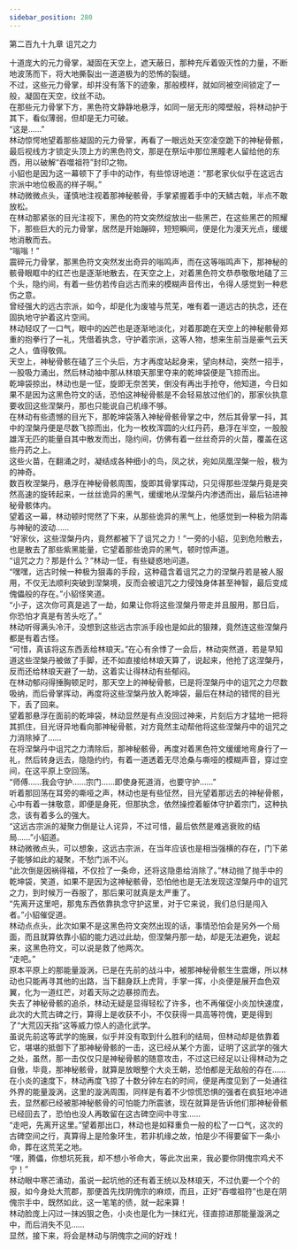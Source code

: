 ```yaml
---
sidebar_position: 280
---
```

 第二百九十九章 诅咒之力


十道庞大的元力骨掌，凝固在天空上，遮天蔽日，那种充斥着毁灭性的力量，不断地波荡而下，将大地撕裂出一道道极为的恐怖的裂缝。  
不过，这些元力骨掌，却并没有落下的迹象，那般模样，就如同被空间锁定了一般，凝固在天空，纹丝不动。  
在那些元力骨掌下方，黑色符文静静地悬浮，如同一层无形的障壁般，将林动护于其下，看似薄弱，但却是无力可破。  
“这是……”  
林动惊愕地望着那些凝固的元力骨掌，再看了一眼远处天空凌空跪下的神秘骨骸，最后视线方才锁定头顶上方的黑色符文，那是在祭坛中那位黑瞳老人留给他的东西，用以破解“吞噬祖符”封印之物。  
小貂也是因为这一幕顿下了手中的动作，有些惊讶地道：“那老家伙似乎在这远古宗派中地位极高的样子啊。”  
林动微微点头，谨慎地注视着那神秘骸骨，手掌紧握着手中的天鳞古戟，半点不敢放松。  
在林动那紧张的目光注视下，黑色的符文突然绽放出一些黑芒，在这些黑芒的照耀下，那些巨大的元力骨掌，居然是开始蹦碎，短短瞬间，便是化为漫天光点，缓缓地消散而去。  
“嗡嗡！”  
震碎元力骨掌，那黑色符文突然发出奇异的嗡鸣声，而在这等嗡鸣声下，那神秘的骸骨眼眶中的红芒也是逐渐地散去，在天空之上，对着黑色符文恭恭敬敬地磕了三个头，隐约间，有着一些仿若传自远古而来的模糊声音传出，令得人感觉到一种悲伤之意。  
曾经强大的远古宗派，如今，却是化为废墟与荒芜，唯有着一道远古的执念，还在固执地守护着这片空间。  
林动轻叹了一口气，眼中的凶芒也是逐渐地淡化，对着那跪在天空上的神秘骸骨郑重的抱拳行了一礼，凭借着执念，守护着宗派，这等人物，想来生前当是豪气云天之人，值得敬佩。  
天空上，神秘骨骸在磕了三个头后，方才再度站起身来，望向林动，突然一招手，一股吸力涌出，然后林动袖中那从林琅天那里夺来的乾坤袋便是飞掠而出。  
乾坤袋掠出，林动也是一怔，旋即无奈苦笑，倒没有再出手抢夺，他知道，今日如果不是因为这黑色符文的话，恐怕这神秘骨骸是不会轻易放过他们的，那家伙执意要收回这些涅槃丹，那也只能说自己机缘不够。  
在林动有些遗憾的目光下，那乾坤袋落入神秘骨骸骨掌之中，然后其骨掌一抖，其中的涅槃丹便是尽数飞掠而出，化为一枚枚浑圆的火红丹药，悬浮在半空，一股股雄浑无匹的能量自其中散发而出，隐约间，仿佛有着一丝丝奇异的火苗，覆盖在这些丹药之上。  
这些火苗，在翻涌之时，凝结成各种细小的鸟，凤之状，宛如凤凰涅槃一般，极为的神奇。  
数百枚涅槃丹，悬浮在神秘骨骸周围，旋即其骨掌挥动，只见得那些涅槃丹竟是突然高速的旋转起来，一丝丝诡异的黑气，缓缓地从涅槃丹内渗透而出，最后钻进神秘骨骸体内。  
望着这一幕，林动顿时愕然了下来，从那些诡异的黑气上，他感觉到一种极为阴毒与神秘的波动……  
“好家伙，这些涅槃丹内，竟然都被下了诅咒之力！”一旁的小貂，见到危险散去，也是散去了那些紫黑能量，它望着那些诡异的黑气，顿时惊声道。  
“诅咒之力？那是什么？”林动一怔，有些疑惑地问道。  
“嘿嘿，远古时候一种极为狠毒的手段，这种蕴含着诅咒之力的涅槃丹若是被人服用，不仅无法顺利突破到涅槃境，反而会被诅咒之力侵蚀身体甚至神智，最后变成傀儡般的存在。”小貂怪笑道。  
“小子，这次你可真是逃了一劫，如果让你将这些涅槃丹带走并且服用，那日后，你恐怕才真是有苦头吃了。”  
林动听得满头冷汗，没想到这些远古宗派手段也是如此的狠辣，竟然连这些涅槃丹都是有着古怪。  
“可惜，真该将这东西丢给林琅天。”在心有余悸了一会后，林动突然道，若是早知道这些涅槃丹被做了手脚，还不如直接给林琅天算了，说起来，他抢了这涅槃丹，反而还给林琅天避了一劫，这着实让得林动有些郁闷。  
在林动郁闷得捶胸顿足时，那天空上的神秘骨骸，已是将涅槃丹中的诅咒之力尽数吸纳，而后骨掌挥动，再度将这些涅槃丹放入乾坤袋，最后在林动的错愕的目光下，丢了回来。  
望着那悬浮在面前的乾坤袋，林动显然是有点没回过神来，片刻后方才猛地一把将其抓住，目光讶异地看向那神秘骨骸，对方竟然主动帮他将这些涅槃丹中的诅咒之力消除掉了……  
在将涅槃丹中诅咒之力清除后，那神秘骸骨，再度对着黑色符文缓缓地弯身行了一礼，然后转身远去，隐隐约约，有着一道透着无尽沧桑与嘶哑的模糊声音，穿过空间，在这平原上空回荡。  
“师傅……我会守护……宗门……即使身死道消，也要守护……”  
听着那回荡在耳旁的嘶哑之声，林动也是有些怔然，目光望着那远去的神秘骨骸，心中有着一抹敬意，即便是身死，但那执念，依然操控着躯体守护着宗门，这种执念，该有着多么的强大。  
“这远古宗派的凝聚力倒是让人诧异，不过可惜，最后依然是难逃衰败的结局……”小貂道。  
林动微微点头，可以想象，这远古宗派，在当年应该也是相当强横的存在，门下弟子能够如此的凝聚，不愁门派不兴。  
“此次倒是因祸得福，不仅捡了一条命，还将这隐患给消除了。”林动抛了抛手中的乾坤袋，笑道，如果不是因为这神秘骸骨，恐怕他也是无法发现这涅槃丹中的诅咒之力，到时候万一吞服了，那后果可就真是太严重了。  
“先离开这里吧，那鬼东西依靠执念守护这里，对于它来说，我们总归是闯入者。”小貂催促道。  
林动点点头，此次如果不是这黑色符文突然出现的话，事情恐怕会是另外一个局面，而且就算依靠小貂的能力逃过此劫，但涅槃丹那一劫，却是无法避免，说起来，这黑色符文，可以说是救了他两次。  
“走吧。”  
原本平原上的那能量漩涡，已是在先前的战斗中，被那神秘骨骸生生震爆，所以林动也只能再寻其他的出路，当下翻身跃上虎背，手掌一挥，小炎便是展开血色双翼，化为一道红芒，对着天际之边暴掠而去。  
失去了神秘骨骸的追杀，林动无疑是显得轻松了许多，也不再催促小炎加快速度，此次的大荒古碑之行，算得上是收获不小，不仅获得一具高等符傀，更是得到了“大荒囚天指”这等威力惊人的造化武学。  
虽说先前这等武学的施展，似乎并没有取到什么胜利的结局，但林动却是依靠着它，堪堪的抵御下了那神秘骨骸的一击，这已经从某个方面，证明了这武学的强大之处，虽然，那一击仅仅只是神秘骨骸的随意攻击，不过这已经足以让得林动为之自傲，毕竟，那神秘骸骨，就算是放眼整个大炎王朝，恐怕都是无敌般的存在……  
在小炎的速度下，林动再度飞掠了十数分钟左右的时间，便是再度见到了一处通往外界的能量漩涡，这里的漩涡周围，同样是有着不少惊慌恐惧的强者在疯狂地冲进去，显然都已经被那神秘骸骨的可怕能力所震骇，现在就算是告诉他们那神秘骨骸已经回去了，恐怕也没人再敢留在这古碑空间中寻宝……  
“走吧，先离开这里。”望着那出口，林动也是如释重负一般的松了一口气，这次的古碑空间之行，真算得上是险象环生，若非机缘之故，怕是少不得要留下一条小命，葬在这荒芜之地。  
“嘿，腾儡，你想坑死我，却不想小爷命大，等此次出来，我必要你阴傀宗鸡犬不宁！”  
林动眼中寒芒涌动，虽说一起坑他的还有着王统以及林琅天，不过仇要一个个的报，如今身处大荒郡，那便首先找阴傀宗的麻烦，而且，正好“吞噬祖符”也是在阴傀宗手中，既然如此，这一笔笔的债，就一起来算！  
林动脸庞上闪过一抹凶狠之色，小炎也是化为一抹红光，径直掠进那能量漩涡之中，而后消失不见……  
显然，接下来，将会是林动与阴傀宗之间的好戏！  
  
  
